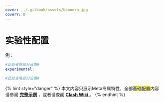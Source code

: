 ```yaml
---
cover: ../.gitbook/assets/bannera.jpg
coverY: 0
---
```


# 实验性配置

例：

```yaml
#此处省略部分设置#
experimental:

#此处省略部分设置#
```

{% hint style="danger" %}
本文内容只展示Meta专属特性，全部<mark style="color:blue;">基础配置</mark>内容请参阅 [**完整示例**](broken-reference) ，或者请查阅 [**Clash Wiki** ](https://lancellc.gitbook.io/clash/clash-config-file/general)。
{% endhint %}
